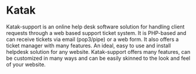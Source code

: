 Katak
=====

Katak-support is an online help desk software solution for handling client requests through a web based support ticket system. It is PHP-based and can receive tickets via email (pop3/pipe) or a web form. It also offers a ticket manager with many features. An ideal, easy to use and install helpdesk solution for any website. Katak-support offers many features, can be customized in many ways and can be easily skinned to the look and feel of your website. 